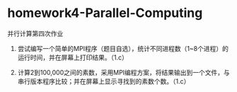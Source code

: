 # homework4-Parallel-Computing

并行计算第四次作业

1. 尝试编写一个简单的MPI程序（题目自选），统计不同进程数（1~8个进程）的运行时间，并在屏幕上打印结果。（1.c）

2. 计算2到100,000之间的素数，采用MPI编程方案，将结果输出到一个文件，与串行版本程序比较；并在屏幕上显示寻找到的素数个数。（1.c）

